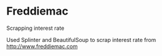 # Freddiemac
Scrapping interest rate

Used Splinter and BeautifulSoup to scrap interest rate from http://www.freddiemac.com
